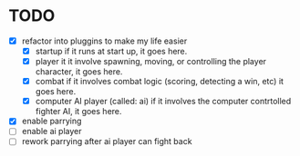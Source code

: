 # TODO

- [x] refactor into pluggins to make my life easier
    - [x] startup
        if it runs at start up, it goes here.
    - [x] player
        it it involve spawning, moving, or controlling the player character, it goes here.
    - [x] combat
        if it involves combat logic (scoring, detecting a win, etc) it goes here.
    - [x] computer AI player (called: ai)
        if it involves the computer contrtolled fighter AI, it goes here.
- [x] enable parrying
- [ ] enable ai player
- [ ] rework parrying after ai player can fight back
